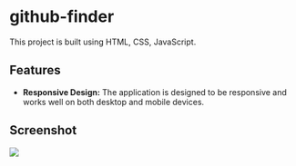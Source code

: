 # github-finder

This project is built using HTML, CSS, JavaScript. 

## Features

- **Responsive Design:** The application is designed to be responsive and works well on both desktop and mobile devices.

## Screenshot

![](github.gif)
